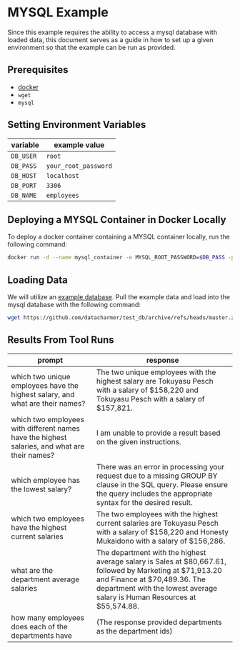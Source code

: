 # MYSQL Example

Since this example requires the ability to access a mysql database with loaded data, this document serves as a guide in how to set up a given environment so that the example can be run as provided.

## Prerequisites

- [docker](https://www.docker.com/get-started/)
- `wget`
- `mysql`

## Setting Environment Variables

| variable  | example value        |
| --------- | -------------------- |
| `DB_USER` | `root`               |
| `DB_PASS` | `your_root_password` |
| `DB_HOST` | `localhost`          |
| `DB_PORT` | `3306`               |
| `DB_NAME` | `employees`          |

## Deploying a MYSQL Container in Docker Locally

To deploy a docker container containing a MYSQL container locally, run the following command:

```bash
docker run -d --name mysql_container -e MYSQL_ROOT_PASSWORD=$DB_PASS -p 3306:$DB_PORT mysql:latest
```

## Loading Data

We will utilize an [example database](https://github.com/datacharmer/test_db). Pull the example data and load into the mysql database with the following command:

```bash
wget https://github.com/datacharmer/test_db/archive/refs/heads/master.zip && unzip master.zip && cd test_db-master && mysql -h $DB_HOST -P $DB_PORT -u $DB_USER --password=$DB_PASS -t < employees.sql
```

## Results From Tool Runs

| prompt                                                                                        | response                                                                                                                                                                                                              |
| --------------------------------------------------------------------------------------------- | --------------------------------------------------------------------------------------------------------------------------------------------------------------------------------------------------------------------- |
| which two unique employees have the highest salary, and what are their names?                 | The two unique employees with the highest salary are Tokuyasu Pesch with a salary of $158,220 and Tokuyasu Pesch with a salary of $157,821.                                                                           |
| which two employees with different names have the highest salaries, and what are their names? | I am unable to provide a result based on the given instructions.                                                                                                                                                      |
| which employee has the lowest salary?                                                         | There was an error in processing your request due to a missing GROUP BY clause in the SQL query. Please ensure the query includes the appropriate syntax for the desired result.                                      |
| which two employees have the highest current salaries                                         | The two employees with the highest current salaries are Tokuyasu Pesch with a salary of $158,220 and Honesty Mukaidono with a salary of $156,286.                                                                     |
| what are the department average salaries                                                      | The department with the highest average salary is Sales at $80,667.61, followed by Marketing at $71,913.20 and Finance at $70,489.36. The department with the lowest average salary is Human Resources at $55,574.88. |
| how many employees does each of the departments have                                          | (The response provided departments as the department ids)                                                                                                                                                             |
